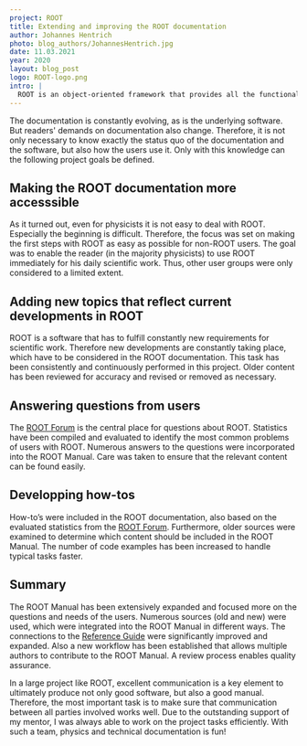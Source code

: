```yaml
---
project: ROOT
title: Extending and improving the ROOT documentation
author: Johannes Hentrich
photo: blog_authors/JohannesHentrich.jpg
date: 11.03.2021
year: 2020
layout: blog_post
logo: ROOT-logo.png
intro: |
  ROOT is an object-oriented framework that provides all the functionalities needed to deal with big data processing, statistical analysis, visualization and storage in high-energy physics (The Higgs boson was found with ROOT!). The documentation of ROOT is very comprehensive and is constantly evolving. The main task is to focus on the questions and needs of the users. This was done with the help of [Season of Docs](https://developers.google.com/season-of-docs/docs/participants). 
---
```


The documentation is constantly evolving, as is the underlying software. But readers' demands on documentation also change. Therefore, it is not only necessary to know exactly the status quo of the documentation and the software, but also how the users use it. Only with this knowledge can the following project goals be defined.

## Making the ROOT documentation more accesssible

As it turned out, even for physicists it is not easy to deal with ROOT. Especially the beginning is difficult. Therefore, the focus was set on making the first steps with ROOT as easy as possible for non-ROOT users. The goal was to enable the reader (in the majority physicists) to use ROOT immediately for his daily scientific work. Thus, other user groups were only considered to a limited extent.

## Adding new topics that reflect current developments in ROOT

ROOT is a software that has to fulfill constantly new requirements for scientific work. Therefore new developments are constantly taking place, which have to be considered in the ROOT documentation. This task has been consistently and continuously performed in this project.
Older content has been reviewed for accuracy and revised or removed as necessary.

## Answering questions from users

The [ROOT Forum](https://root-forum.cern.ch/) is the central place for questions about ROOT. Statistics have been compiled and evaluated to identify the most common problems of users with ROOT. Numerous answers to the questions were incorporated into the ROOT Manual. Care was taken to ensure that the relevant content can be found easily.

## Developping how-tos

How-to’s were included in the ROOT documentation, also based on the evaluated statistics from the [ROOT Forum](https://root-forum.cern.ch/). Furthermore, older sources were examined to determine which content should be included in the ROOT Manual. The number of code examples has been increased to handle typical tasks faster.

## Summary

The ROOT Manual has been extensively expanded and focused more on the questions and needs of the users. Numerous sources (old and new) were used, which were integrated into the ROOT Manual in different ways. The connections to the [Reference Guide](https://root.cern/doc/master/index.html) were significantly improved and expanded. Also a new workflow has been established that allows multiple authors to contribute to the ROOT Manual. A review process enables quality assurance.


In a large project like ROOT, excellent communication is a key element to ultimately produce not only good software, but also a good manual. Therefore, the most important task is to make sure that communication between all parties involved works well. Due to the outstanding support of my mentor, I was always able to work on the project tasks efficiently. With such a team, physics and technical documentation is fun!
